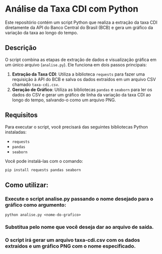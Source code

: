 # Análise da Taxa CDI com Python

Este repositório contém um script Python que realiza a extração da taxa CDI diretamente da API do Banco Central do Brasil (BCB) e gera um gráfico da variação da taxa ao longo do tempo.

## Descrição

O script combina as etapas de extração de dados e visualização gráfica em um único arquivo (`analise.py`). Ele funciona em dois passos principais:

1. **Extração da Taxa CDI**: Utiliza a biblioteca `requests` para fazer uma requisição à API do BCB e salva os dados extraídos em um arquivo CSV chamado `taxa-cdi.csv`.
2. **Geração de Gráfico**: Utiliza as bibliotecas `pandas` e `seaborn` para ler os dados do CSV e gerar um gráfico de linha da variação da taxa CDI ao longo do tempo, salvando-o como um arquivo PNG.

## Requisitos

Para executar o script, você precisará das seguintes bibliotecas Python instaladas:

- `requests`
- `pandas`
- `seaborn`

Você pode instalá-las com o comando:

```bash
pip install requests pandas seaborn
```
## Como utilizar:

### Execute o script analise.py passando o nome desejado para o gráfico como argumento:
```
python analise.py <nome-do-grafico>
```
### Substitua <nome-do-grafico> pelo nome que você deseja dar ao arquivo de saída.
### O script irá gerar um arquivo taxa-cdi.csv com os dados extraídos e um gráfico PNG com o nome especificado.
